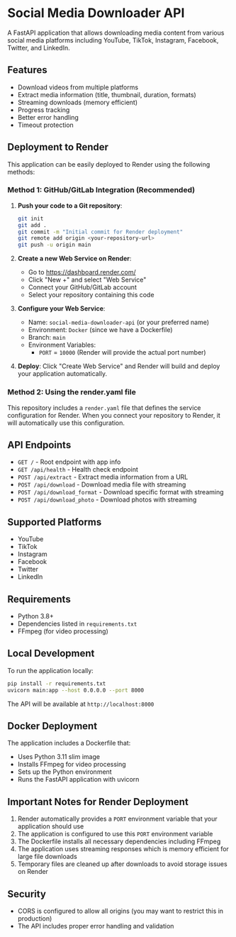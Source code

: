 # Social Media Downloader API

A FastAPI application that allows downloading media content from various social media platforms including YouTube, TikTok, Instagram, Facebook, Twitter, and LinkedIn.

## Features

- Download videos from multiple platforms
- Extract media information (title, thumbnail, duration, formats)
- Streaming downloads (memory efficient)
- Progress tracking
- Better error handling
- Timeout protection

## Deployment to Render

This application can be easily deployed to Render using the following methods:

### Method 1: GitHub/GitLab Integration (Recommended)

1. **Push your code to a Git repository**:
   ```bash
   git init
   git add .
   git commit -m "Initial commit for Render deployment"
   git remote add origin <your-repository-url>
   git push -u origin main
   ```

2. **Create a new Web Service on Render**:
   - Go to https://dashboard.render.com/
   - Click "New +" and select "Web Service"
   - Connect your GitHub/GitLab account
   - Select your repository containing this code

3. **Configure your Web Service**:
   - Name: `social-media-downloader-api` (or your preferred name)
   - Environment: `Docker` (since we have a Dockerfile)
   - Branch: `main`
   - Environment Variables:
     - `PORT` = `10000` (Render will provide the actual port number)
   
4. **Deploy**: Click "Create Web Service" and Render will build and deploy your application automatically.

### Method 2: Using the render.yaml file

This repository includes a `render.yaml` file that defines the service configuration for Render. When you connect your repository to Render, it will automatically use this configuration.

## API Endpoints

- `GET /` - Root endpoint with app info
- `GET /api/health` - Health check endpoint
- `POST /api/extract` - Extract media information from a URL
- `POST /api/download` - Download media file with streaming
- `POST /api/download_format` - Download specific format with streaming
- `POST /api/download_photo` - Download photos with streaming

## Supported Platforms

- YouTube
- TikTok
- Instagram
- Facebook
- Twitter
- LinkedIn

## Requirements

- Python 3.8+
- Dependencies listed in `requirements.txt`
- FFmpeg (for video processing)

## Local Development

To run the application locally:

```bash
pip install -r requirements.txt
uvicorn main:app --host 0.0.0.0 --port 8000
```

The API will be available at `http://localhost:8000`

## Docker Deployment

The application includes a Dockerfile that:
- Uses Python 3.11 slim image
- Installs FFmpeg for video processing
- Sets up the Python environment
- Runs the FastAPI application with uvicorn

## Important Notes for Render Deployment

1. Render automatically provides a `PORT` environment variable that your application should use
2. The application is configured to use this `PORT` environment variable
3. The Dockerfile installs all necessary dependencies including FFmpeg
4. The application uses streaming responses which is memory efficient for large file downloads
5. Temporary files are cleaned up after downloads to avoid storage issues on Render

## Security

- CORS is configured to allow all origins (you may want to restrict this in production)
- The API includes proper error handling and validation